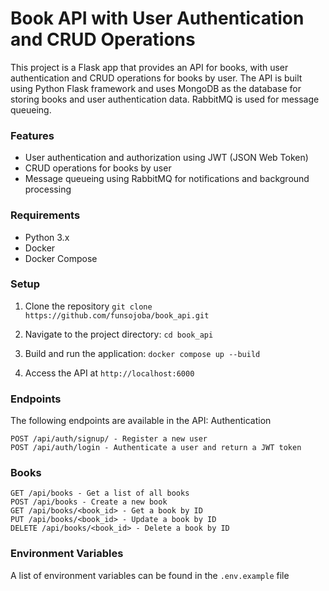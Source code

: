 # Book API with User Authentication and CRUD Operations

This project is a Flask app that provides an API for books, with user authentication and CRUD operations for books by user. The API is built using Python Flask framework and uses MongoDB as the database for storing books and user authentication data. RabbitMQ is used for message queueing.

### Features
* User authentication and authorization using JWT (JSON Web Token)
* CRUD operations for books by user
* Message queueing using RabbitMQ for notifications and background processing

### Requirements

* Python 3.x
* Docker
* Docker Compose

### Setup

1. Clone the repository
`git clone https://github.com/funsojoba/book_api.git`

2. Navigate to the project directory:
`cd book_api`

3. Build and run the application:
`docker compose up --build`

4. Access the API at `http://localhost:6000`

### Endpoints

The following endpoints are available in the API:
Authentication

    POST /api/auth/signup/ - Register a new user
    POST /api/auth/login - Authenticate a user and return a JWT token

### Books

    GET /api/books - Get a list of all books
    POST /api/books - Create a new book
    GET /api/books/<book_id> - Get a book by ID
    PUT /api/books/<book_id> - Update a book by ID
    DELETE /api/books/<book_id> - Delete a book by ID


### Environment Variables

A list of environment variables can be found in the `.env.example` file
